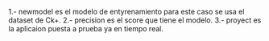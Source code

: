 1.- newmodel es el modelo de entyrenamiento para este caso se usa el dataset de Ck+.
2.- precision es el score que tiene el modelo.
3.- proyect es la aplicaion puesta a prueba ya en tiempo real.
